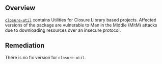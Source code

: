 ## Overview
[`closure-util`](https://www.npmjs.com/package/closure-util) contains Utilities for Closure Library based projects.
Affected versions of the package are vulnerable to Man in the Middle (MitM) attacks due to downloading resources over an insecure protocol.

## Remediation
There is no fix version for `closure-util`.


